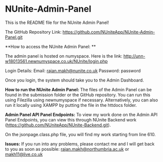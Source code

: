 # NUnite-Admin-Panel

This is the README file for the NUnite Admin Panel!

The GitHub Repository Link: https://github.com/NUniteApp/NUnite-Admin-Panel.git


**How to access the NUnite Admin Panel: **

The admin panel is hosted on numyspace. 
Here is the link: http://unn-w18013561.newnumyspace.co.uk/NUnite/login.php

Login Details: 
Email: rajan.makh@nunite.co.uk
Password: password

Once you login, the system should take you to the Admin Dashboard.


**How to run the NUnite Admin Panel:**
The files of the Admin Panel can be found in the submission folder or the GitHub repository. You can run this using Filezilla using newnumyspace if necessary. Alternatively, you can also run it locally using XAMPP by putting the file in the httdocs folder.


**Admin Panel API Panel Endpoints:**
To view my work done on the Admin API Panel Endpoints, you can view this through NUnite Backend work (https://github.com/NUniteApp/NUnite-Backend.git). 

On the jsonpage.class.php file, you will find my work starting from line 610.


**Issues:**
If you run into any problems, please contact me and I will get back to you as soon as possible:
rajan.makh@northumbria.ac.uk or makh11@live.co.uk
